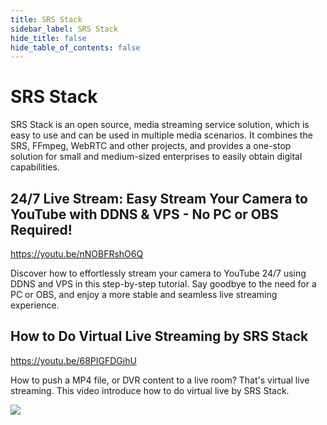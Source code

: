 ```yaml
---
title: SRS Stack
sidebar_label: SRS Stack
hide_title: false
hide_table_of_contents: false
---
```


# SRS Stack

SRS Stack is an open source, media streaming service solution, which is easy to use and can be used in multiple media 
scenarios. It combines the SRS, FFmpeg, WebRTC and other projects, and provides a one-stop solution for small and 
medium-sized enterprises to easily obtain digital capabilities. 

## 24/7 Live Stream: Easy Stream Your Camera to YouTube with DDNS & VPS - No PC or OBS Required!

https://youtu.be/nNOBFRshO6Q

Discover how to effortlessly stream your camera to YouTube 24/7 using DDNS and VPS in this step-by-step 
tutorial. Say goodbye to the need for a PC or OBS, and enjoy a more stable and seamless live streaming 
experience.

## How to Do Virtual Live Streaming by SRS Stack

https://youtu.be/68PIGFDGihU

How to push a MP4 file, or DVR content to a live room? That's virtual live streaming. 
This video introduce how to do virtual live by SRS Stack.

![](https://ossrs.io/gif/v1/sls.gif?site=ossrs.io&path=/lts/tutorial/en/v6/srs-stack)



